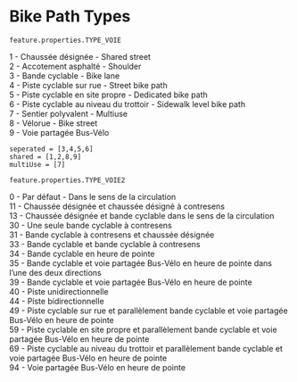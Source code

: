# Bike Path Types

`feature.properties.TYPE_VOIE`

1 - Chaussée désignée - Shared street  
2 - Accotement asphalté - Shoulder  
3 - Bande cyclable - Bike lane  
4 - Piste cyclable sur rue - Street bike path  
5 - Piste cyclable en site propre - Dedicated bike path  
6 - Piste cyclable au niveau du trottoir - Sidewalk level bike path  
7 - Sentier polyvalent - Multiuse  
8 - Vélorue - Bike street  
9 - Voie partagée Bus-Vélo

```
seperated = [3,4,5,6]
shared = [1,2,8,9]
multiUse = [7]
```

`feature.properties.TYPE_VOIE2`

0 - Par défaut - Dans le sens de la circulation  
11 - Chaussée désignée et chaussée désigné à contresens  
13 - Chaussée désignée et bande cyclable dans le sens de la circulation  
30 - Une seule bande cyclable à contresens  
31 - Bande cyclable à contresens et chaussée désignée  
33 - Bande cyclable et bande cyclable à contresens  
34 - Bande cyclable en heure de pointe  
35 - Bande cyclable et voie partagée Bus-Vélo en heure de pointe dans l’une des deux directions  
39 - Bande cyclable et voie partagée Bus-Vélo en heure de pointe  
40 - Piste unidirectionnelle  
44 - Piste bidirectionnelle  
49 - Piste cyclable sur rue et parallèlement bande cyclable et voie partagée Bus-Vélo en heure de pointe  
59 - Piste cyclable en site propre et parallèlement bande cyclable et voie partagée Bus-Vélo en heure de pointe  
69 - Piste cyclable au niveau du trottoir et parallèlement bande cyclable et voie partagée Bus-Vélo en heure de pointe  
94 - Voie partagée Bus-Vélo en heure de pointe
